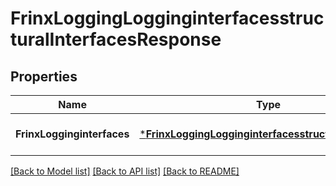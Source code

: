 # FrinxLoggingLogginginterfacesstructuralInterfacesResponse

## Properties
Name | Type | Description | Notes
------------ | ------------- | ------------- | -------------
**FrinxLogginginterfaces** | [***FrinxLoggingLogginginterfacesstructuralInterfaces**](frinx.logging.logginginterfacesstructural.Interfaces.md) |  | [optional] [default to null]

[[Back to Model list]](../README.md#documentation-for-models) [[Back to API list]](../README.md#documentation-for-api-endpoints) [[Back to README]](../README.md)


